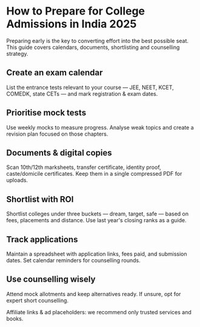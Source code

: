 
# How to Prepare for College Admissions in India 2025

Preparing early is the key to converting effort into the best possible seat. This guide covers calendars, documents, shortlisting and counselling strategy.

## Create an exam calendar
List the entrance tests relevant to your course — JEE, NEET, KCET, COMEDK, state CETs — and mark registration & exam dates.

## Prioritise mock tests
Use weekly mocks to measure progress. Analyse weak topics and create a revision plan focused on those chapters.

## Documents & digital copies
Scan 10th/12th marksheets, transfer certificate, identity proof, caste/domicile certificates. Keep them in a single compressed PDF for uploads.

## Shortlist with ROI
Shortlist colleges under three buckets — dream, target, safe — based on fees, placements and distance. Use last year's closing ranks as a guide.

## Track applications
Maintain a spreadsheet with application links, fees paid, and submission dates. Set calendar reminders for counselling rounds.

## Use counselling wisely
Attend mock allotments and keep alternatives ready. If unsure, opt for expert short counselling.

<p class='small'>Affiliate links & ad placeholders: we recommend only trusted services and books.</p>

